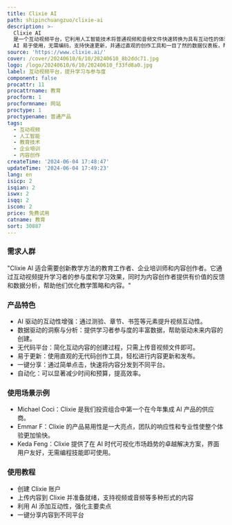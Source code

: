 ```yaml
---
title: Clixie AI
path: shipinchuangzuo/clixie-ai
description: >-
  Clixie AI
  是一个互动视频平台，它利用人工智能技术将普通视频和音频文件快速转换为具有互动性的体验，包括测验、章节、书签等。该平台致力于使学习变得有趣且参与度高，通过互动内容使学习者保持参与并提供有关他们学习体验的宝贵数据。Clixie
  AI 易于使用，无需编码，支持快速更新，并通过直观的创作工具和一目了然的数据仪表板，帮助用户轻松管理内容和做出决策。
source: 'https://www.clixie.ai/'
cover: /cover/20240610/6/10/20240610_8b2ddc71.jpg
logo: /logo/20240610/6/10/20240610_f33fd8a0.jpg
label: 互动视频平台，提升学习与参与度
component: false
procattr: 11
procattrname: 教育
procform: 1
procformname: 网站
proctype: 1
proctypename: 普通产品
tags:
  - 互动视频
  - 人工智能
  - 教育技术
  - 企业培训
  - 内容创作
createTime: '2024-06-04 17:48:47'
updateTime: '2024-06-04 17:49:23'
lang: en
isicp: 2
isqian: 2
iswx: 2
isqq: 2
iscom: 2
price: 免费试用
catname: 教育
sort: 30887
---
```




### 需求人群
"Clixie AI 适合需要创新教学方法的教育工作者、企业培训师和内容创作者。它通过互动视频提升学习者的参与度和学习效果，同时为内容创作者提供有价值的反馈和数据分析，帮助他们优化教学策略和内容。"

### 产品特色
* AI 驱动的互动性增强：通过测验、章节、书签等元素提升视频互动性。
* 数据驱动的洞察与分析：提供学习者参与度的丰富数据，帮助驱动未来内容的创建。
* 无代码平台：简化互动内容的创建过程，只需上传音视频文件即可。
* 易于更新：使用直观的无代码创作工具，轻松进行内容更新和发布。
* 一键分享：通过简单点击，快速将内容分发到不同平台。
* 自动化：可以显著减少时间和预算，提高效率。

### 使用场景示例
* Michael Coci：Clixie 是我们投资组合中第一个在今年集成 AI 产品的供应商。
* Emmar F：Clixie 的产品易用性是一大亮点，团队的响应性和专业性使整个体验更加愉快。
* Keda Feng：Clixie 提供了在 AI 时代可视化市场趋势的卓越解决方案，界面用户友好，无需编程技能即可使用。

### 使用教程
* 创建 Clixie 账户
* 上传内容到 Clixie 并准备就绪，支持视频或音频等多种形式的内容
* 利用 AI 添加互动性，强化主要卖点
* 一键分享内容到不同平台

  
